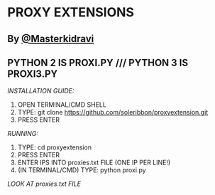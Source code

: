 # PROXY EXTENSIONS
## By [@Masterkidravi](https://twitter.com/masterkidravi) 
## PYTHON 2 IS PROXI.PY /// PYTHON 3 IS PROXI3.PY
*INSTALLATION GUIDE:*
1. OPEN TERMINAL/CMD SHELL
2. TYPE: git clone https://github.com/soleribbon/proxyextension.git
3. PRESS ENTER


*RUNNING:*
1. TYPE: cd proxyextension
2. PRESS ENTER
3. ENTER IPS INTO proxies.txt FILE (ONE IP PER LINE!)
4. (IN TERMINAL/CMD) TYPE: python proxi.py

*LOOK AT proxies.txt FILE*




